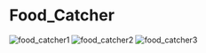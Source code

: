 # Food_Catcher
 
![food_catcher1](https://github.com/sikorski1/Food_Catcher/assets/130076596/893904a0-34ba-4ead-bcff-66e659f64f1d)
![food_catcher2](https://github.com/sikorski1/Food_Catcher/assets/130076596/712b37b4-9674-4229-87dd-f93cc44bfb32)
![food_catcher3](https://github.com/sikorski1/Food_Catcher/assets/130076596/f0d758e6-562a-406d-b28f-829894abd1de)
